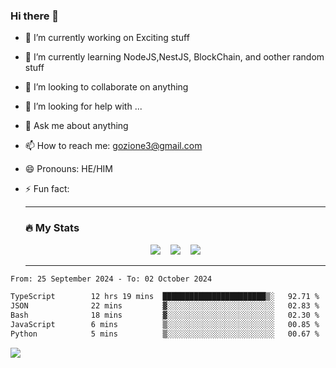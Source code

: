 ### Hi there 👋

<!--
**charlieScript/charlieScript** is a ✨ _special_ ✨ repository because its `README.md` (this file) appears on your GitHub profile.

Here are some ideas to get you started: -->

- 🔭 I’m currently working on Exciting stuff
- 🌱 I’m currently learning NodeJS,NestJS, BlockChain, and oother random stuff
- 👯 I’m looking to collaborate on anything
- 🤔 I’m looking for help with ...
- 💬 Ask me about anything
- 📫 How to reach me: gozione3@gmail.com
- 😄 Pronouns: HE/HIM
- ⚡ Fun fact:


  ---

  ### :fire: My Stats

  <div id="stats" align="center">
  <img src="http://github-readme-streak-stats.herokuapp.com?user=charlieScript&theme=dark&date_format=M%20j%5B%2C%20Y%5D" />&nbsp;&nbsp;&nbsp;
  <img src="https://github-readme-stats.vercel.app/api/top-langs/?username=charlieScript&layout=compact&theme=vision-friendly-dark"/>&nbsp;&nbsp;&nbsp;
  <img src="https://github-readme-stats.vercel.app/api?username=charlieScript&show_icons=true&theme=radical"/>
  </div>

  ---



<!--START_SECTION:waka-->

```txt
From: 25 September 2024 - To: 02 October 2024

TypeScript        12 hrs 19 mins  ███████████████████████▒░   92.71 %
JSON              22 mins         ▓░░░░░░░░░░░░░░░░░░░░░░░░   02.83 %
Bash              18 mins         ▓░░░░░░░░░░░░░░░░░░░░░░░░   02.30 %
JavaScript        6 mins          ▒░░░░░░░░░░░░░░░░░░░░░░░░   00.85 %
Python            5 mins          ▒░░░░░░░░░░░░░░░░░░░░░░░░   00.67 %
```

<!--END_SECTION:waka-->
![](https://komarev.com/ghpvc/?username=charlieScript)
